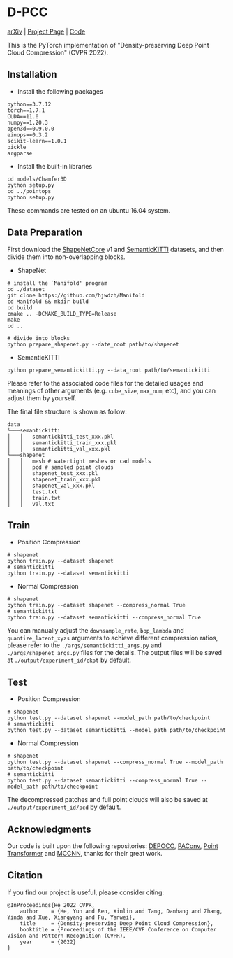 # D-PCC

 [arXiv](http://arxiv.org/abs/2204.12684) | [Project Page](https://yunhe20.github.io/D-PCC) | [Code](https://github.com/yunhe20/D-PCC) 

This is the PyTorch implementation of "Density-preserving Deep Point Cloud Compression" (CVPR 2022).



## Installation
* Install the following packages
```
python==3.7.12
torch==1.7.1
CUDA==11.0
numpy==1.20.3
open3d==0.9.0.0
einops==0.3.2
scikit-learn==1.0.1
pickle
argparse
```
* Install the built-in libraries
```
cd models/Chamfer3D
python setup.py
cd ../pointops
python setup.py
```    
These commands are tested on an ubuntu 16.04 system.

## Data Preparation 
First download the [ShapeNetCore](https://shapenet.org/download/shapenetcore) v1 and [SemanticKITTI](http://semantic-kitti.org/dataset.html#download) datasets, and then divide them into non-overlapping blocks.

* ShapeNet
```
# install the `Manifold' program
cd ./dataset
git clone https://github.com/hjwdzh/Manifold
cd Manifold && mkdir build
cd build 
cmake .. -DCMAKE_BUILD_TYPE=Release
make 
cd ..

# divide into blocks
python prepare_shapenet.py --date_root path/to/shapenet
```

* SemanticKITTI
```
python prepare_semantickitti.py --data_root path/to/semantickitti
```

Please refer to the associated code files for the detailed usages and meanings of other arguments (e.g. `cube_size`, `max_num`, etc), and you can adjust them by yourself.

The final file structure is shown as follow:
```
data  
└───semantickitti
│   │   semantickitti_test_xxx.pkl 
│   │   semantickitti_train_xxx.pkl
│   │   semantickitti_val_xxx.pkl
└───shapenet
│   │   mesh # watertight meshes or cad models
│   │   pcd # sampled point clouds
│   │   shapenet_test_xxx.pkl
│   │   shapenet_train_xxx.pkl
│   │   shapenet_val_xxx.pkl
│   │   test.txt
│   │   train.txt
│   │   val.txt
```
    
## Train
* Position Compression
```
# shapenet
python train.py --dataset shapenet
# semantickitti
python train.py --dataset semantickitti
```

* Normal Compression
```
# shapenet
python train.py --dataset shapenet --compress_normal True
# semantickitti
python train.py --dataset semantickitti --compress_normal True
```
You can manually adjust the `downsample_rate`, `bpp_lambda` and `quantize_latent_xyzs` arguments to achieve different compression ratios, please refer to the `./args/semantickitti_args.py` and `./args/shapenet_args.py` files for the details.
The output files will be saved at `./output/experiment_id/ckpt` by default.

## Test
* Position Compression
```
# shapenet
python test.py --dataset shapenet --model_path path/to/checkpoint
# semantickitti
python test.py --dataset semantickitti --model_path path/to/checkpoint
```

* Normal Compression
```
# shapenet
python test.py --dataset shapenet --compress_normal True --model_path path/to/checkpoint
# semantickitti
python test.py --dataset semantickitti --compress_normal True --model_path path/to/checkpoint
```

The decompressed patches and full point clouds will also be saved at `./output/experiment_id/pcd` by default.

## Acknowledgments

Our code is built upon the following repositories: [DEPOCO](https://github.com/PRBonn/deep-point-map-compression), [PAConv](https://github.com/CVMI-Lab/PAConv), [Point Transformer](https://github.com/qq456cvb/Point-Transformers) and [MCCNN](https://github.com/viscom-ulm/MCCNN), thanks for their great work.


## Citation

If you find our project is useful, please consider citing:

```
@InProceedings{He_2022_CVPR,
    author    = {He, Yun and Ren, Xinlin and Tang, Danhang and Zhang, Yinda and Xue, Xiangyang and Fu, Yanwei},
    title     = {Density-preserving Deep Point Cloud Compression},
    booktitle = {Proceedings of the IEEE/CVF Conference on Computer Vision and Pattern Recognition (CVPR),
    year      = {2022}
}
```


